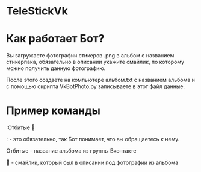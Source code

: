 # TeleStickVk
# Как работает Бот?
Вы загружаете фотографии стикеров .png в альбом с названием стикерпака, обязательно в описании укажите смайлик,
по которому можно получить данную фотографию.

После этого создаете на компьютере альбом.txt с названием альбома и с помощью скрипта VkBotPhoto.py записываете в этот файл данные.
# Пример команды
:Отбитые 🤣

: - это обязательно, так Бот понимает, что вы обращаетесь к нему.

Отбитые - название альбома из группы Вконтакте

🤣 - смайлик, который был в описании под фотографии из альбома
